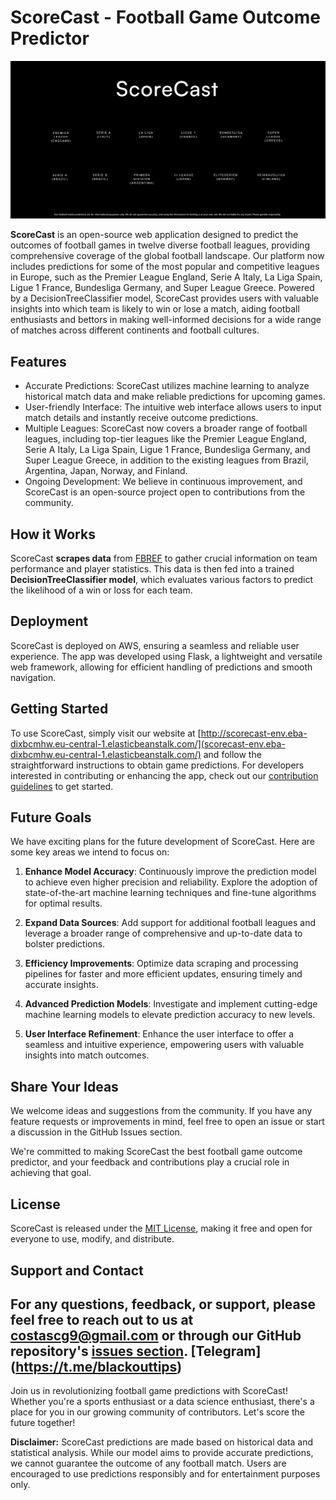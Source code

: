 # ScoreCast - Football Game Outcome Predictor

![ScoreCast Logo](ScoreCast.png)

**ScoreCast**  is an open-source web application designed to predict the outcomes of football games in twelve diverse football leagues, providing comprehensive coverage of the global football landscape. Our platform now includes predictions for some of the most popular and competitive leagues in Europe, such as the Premier League England, Serie A Italy, La Liga Spain, Ligue 1 France, Bundesliga Germany, and Super League Greece. Powered by a DecisionTreeClassifier model, ScoreCast provides users with valuable insights into which team is likely to win or lose a match, aiding football enthusiasts and bettors in making well-informed decisions for a wide range of matches across different continents and football cultures.

## Features

- Accurate Predictions: ScoreCast utilizes machine learning to analyze historical match data and make reliable predictions for upcoming games.
- User-friendly Interface: The intuitive web interface allows users to input match details and instantly receive outcome predictions.
- Multiple Leagues: ScoreCast now covers a broader range of football leagues, including top-tier leagues like the Premier League England, Serie A Italy, La Liga Spain, Ligue 1 France, Bundesliga Germany, and Super League Greece, in addition to the existing leagues from    Brazil, Argentina, Japan, Norway, and Finland.
- Ongoing Development: We believe in continuous improvement, and ScoreCast is an open-source project open to contributions from the community.

## How it Works

ScoreCast **scrapes data** from [FBREF](https://fbref.com/en/) to gather crucial information on team performance and player statistics. This data is then fed into a trained **DecisionTreeClassifier model**, which evaluates various factors to predict the likelihood of a win or loss for each team.

## Deployment

ScoreCast is deployed on AWS, ensuring a seamless and reliable user experience. The app was developed using Flask, a lightweight and versatile web framework, allowing for efficient handling of predictions and smooth navigation.

## Getting Started

To use ScoreCast, simply visit our website at [http://scorecast-env.eba-dixbcmhw.eu-central-1.elasticbeanstalk.com/](scorecast-env.eba-dixbcmhw.eu-central-1.elasticbeanstalk.com/) and follow the straightforward instructions to obtain game predictions. For developers interested in contributing or enhancing the app, check out our [contribution guidelines](CONTRIBUTING.md) to get started.

## Future Goals

We have exciting plans for the future development of ScoreCast. Here are some key areas we intend to focus on:

1. **Enhance Model Accuracy**: Continuously improve the prediction model to achieve even higher precision and reliability. Explore the adoption of state-of-the-art machine learning techniques and fine-tune algorithms for optimal results.

2. **Expand Data Sources**: Add support for additional football leagues and leverage a broader range of comprehensive and up-to-date data to bolster predictions.

3. **Efficiency Improvements**: Optimize data scraping and processing pipelines for faster and more efficient updates, ensuring timely and accurate insights.

4. **Advanced Prediction Models**: Investigate and implement cutting-edge machine learning models to elevate prediction accuracy to new levels.

5. **User Interface Refinement**: Enhance the user interface to offer a seamless and intuitive experience, empowering users with valuable insights into match outcomes.

## Share Your Ideas

We welcome ideas and suggestions from the community. If you have any feature requests or improvements in mind, feel free to open an issue or start a discussion in the GitHub Issues section.

We're committed to making ScoreCast the best football game outcome predictor, and your feedback and contributions play a crucial role in achieving that goal.

## License

ScoreCast is released under the [MIT License](LICENSE), making it free and open for everyone to use, modify, and distribute.

## Support and Contact

For any questions, feedback, or support, please feel free to reach out to us at costascg9@gmail.com or through our GitHub repository's [issues section](link_to_issues).
[Telegram] (https://t.me/blackouttips)
---

Join us in revolutionizing football game predictions with ScoreCast! Whether you're a sports enthusiast or a data science enthusiast, there's a place for you in our growing community of contributors. Let's score the future together!

**Disclaimer:** ScoreCast predictions are made based on historical data and statistical analysis. While our model aims to provide accurate predictions, we cannot guarantee the outcome of any football match. Users are encouraged to use predictions responsibly and for entertainment purposes only.

